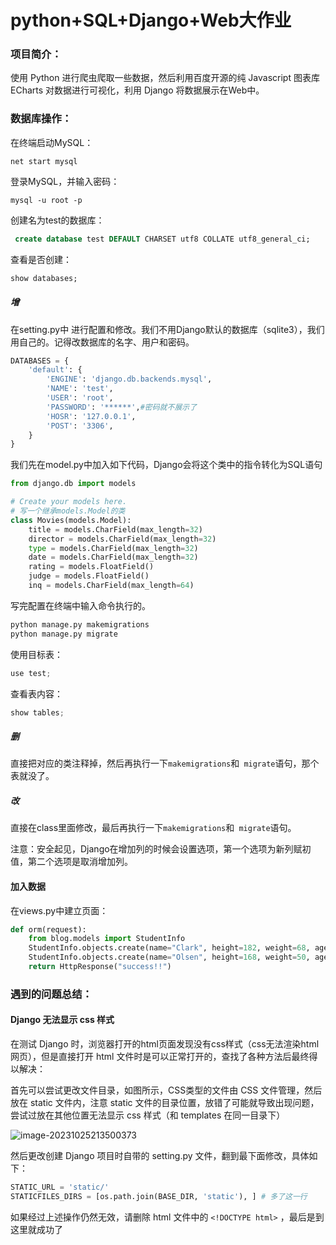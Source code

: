 # python+SQL+Django+Web大作业

### 项目简介：

使用 Python 进行爬虫爬取一些数据，然后利用百度开源的纯 Javascript 图表库 ECharts 对数据进行可视化，利用 Django 将数据展示在Web中。



### 数据库操作：

 在终端启动MySQL：

```shell
net start mysql
```

 登录MySQL，并输入密码：

```shell
mysql -u root -p
```

创建名为test的数据库：

```sql
 create database test DEFAULT CHARSET utf8 COLLATE utf8_general_ci;
```

 查看是否创建：

```sql
show databases;
```

##### 增

 在setting.py中 进行配置和修改。我们不用Django默认的数据库（sqlite3），我们用自己的。记得改数据库的名字、用户和密码。

```python
DATABASES = {
    'default': {
        'ENGINE': 'django.db.backends.mysql',
        'NAME': 'test',
        'USER': 'root',
        'PASSWORD': '******',#密码就不展示了
        'HOSR': '127.0.0.1',
        'POST': '3306',
    }
}
```

我们先在model.py中加入如下代码，Django会将这个类中的指令转化为SQL语句

```python
from django.db import models

# Create your models here.
# 写一个继承models.Model的类
class Movies(models.Model):
    title = models.CharField(max_length=32)
    director = models.CharField(max_length=32)
    type = models.CharField(max_length=32)
    date = models.CharField(max_length=32)
    rating = models.FloatField()
    judge = models.FloatField()
    inq = models.CharField(max_length=64)

```

写完配置在终端中输入命令执行的。

```python
python manage.py makemigrations
python manage.py migrate
```

使用目标表：

```powershell
use test;
```

查看表内容：

```c#
show tables;
```



##### 删

直接把对应的类注释掉，然后再执行一下`makemigrations`和` migrate`语句，那个表就没了。



##### 改

直接在class里面修改，最后再执行一下`makemigrations`和` migrate`语句。

 注意：安全起见，Django在增加列的时候会设置选项，第一个选项为新列赋初值，第二个选项是取消增加列。



#### 加入数据

在views.py中建立页面：

```python
def orm(request):
    from blog.models import StudentInfo
    StudentInfo.objects.create(name="Clark", height=182, weight=68, age=20)
    StudentInfo.objects.create(name="Olsen", height=168, weight=50, age=33)
    return HttpResponse("success!!")

```













### 遇到的问题总结：

#### Django 无法显示 css 样式

在测试 Django 时，浏览器打开的html页面发现没有css样式（css无法渲染html网页），但是直接打开 html 文件时是可以正常打开的，查找了各种方法后最终得以解决：

首先可以尝试更改文件目录，如图所示，CSS类型的文件由 CSS 文件管理，然后放在 static 文件内，注意 static 文件的目录位置，放错了可能就导致出现问题，尝试过放在其他位置无法显示 css 样式（和 templates 在同一目录下）

![image-20231025213500373](https://img2023.cnblogs.com/blog/2821249/202310/2821249-20231025214226415-367381709.png)

然后更改创建 Django 项目时自带的 setting.py 文件，翻到最下面修改，具体如下：

```python
STATIC_URL = 'static/'
STATICFILES_DIRS = [os.path.join(BASE_DIR, 'static'), ] # 多了这一行
```



如果经过上述操作仍然无效，请删除 html 文件中的 `<!DOCTYPE html>` ，最后是到这里就成功了